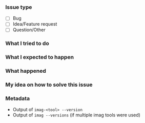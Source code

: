 <!--

Thank you very much for contributing to imag.

Please notice: I, the author of imag, am currently on a sabatical (May 2018
until early 2019). I am not sure whether I will have access to the internet
during that time. I may respond slowly - delay of 2-4 weeks or even more are
possible! I hope it won't be more.


For below: Omit the not applicable sections.

-->

<!--

IMPORTANT NOTICE

We will close issue and PR contributions via github at some time in the future
(more information [here](https://imag-pim.org/blog/2018/06/10/off-of-github/))!

Github is only used for CI right now, main development continues on the
mailinglist.

Please send issues and pull requests (either via `git request-pull` or `git
format-patch` + `git send-email`) to
[the imag mailinglist](https://imag-pim.org/mailinglist/).

-->

### Issue type

- [ ] Bug
- [ ] Idea/Feature request
- [ ] Question/Other

<!-- In case of a bug: -->

### What I tried to do

### What I expected to happen

### What happened

### My idea on how to solve this issue

### Metadata

* Output of `imag-<tool> --version`
* Output of `imag --versions` (if multiple imag tools were used)

